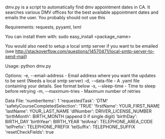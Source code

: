 dmv.py is a script to automatically find dmv appointment dates in CA. It searches various DMV offices for the
best available appointment dates and emails the user. You probably should not use this

Requirements:
requests, pyyaml, lxml

You can install them with:
    sudo easy_install <package_name>

You would also need to setup a local smtp server if you want to be emailed (see http://stackoverflow.com/questions/14570471/local-smtp-server-to-send-mail)

Usage:
    python dmv.py <Options>

Options:
    -e, --email-address - Email address where you want the updates to be sent (Needs a local smtp server)
    -d, --data-file - A .yaml file containing your details. See format below
    -s, --sleep-time - Time to sleep before retrying
    -m, --maximum-tries - Maximum number of retries

Data File:
'numberItems': 1
'requestedTask': 'DTM'
'safetyCourseCompletedSelection': 'TRUE'
'firstName': YOUR_FIRST_NAME
'lastName': YOUR_LAST_NAME
'dlNumber': DRIVER_LICENSE_NUMBER
'birthMonth': BIRTH_MONTH (append 0 if single digit)
'birthDay': BIRTH_DAY
'birthYear': BIRTH_YEAR
'telArea': TELEPHONE_AREA_CODE
'telPrefix': TELEPHONE_PREFIX
'telSuffix': TELEPHONE_SUFFIX
'resetCheckFields': true


